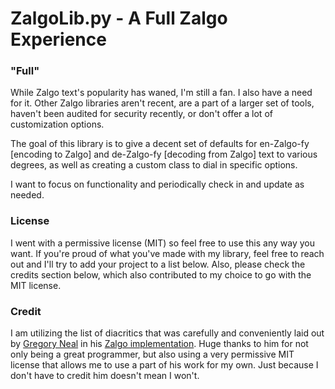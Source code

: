 # ZalgoLib.py - A Full Zalgo Experience

### "Full"

While Zalgo text's popularity has waned, I'm still a fan. I also have a need for it. Other Zalgo libraries aren't recent, are a part of a larger set of tools, haven't been audited for security recently, or don't offer a lot of customization options.

The goal of this library is to give a decent set of defaults for en-Zalgo-fy [encoding to Zalgo] and de-Zalgo-fy [decoding from Zalgo] text to various degrees, as well as creating a custom class to dial in specific options.

I want to focus on functionality and periodically check in and update as needed. 
### License

I went with a permissive license (MIT) so feel free to use this any way you want. If you're proud of what you've made with my library, feel free to reach out and I'll try to add your project to a list below. Also, please check the credits section below, which also contributed to my choice to go with the MIT license.

### Credit

I am utilizing the list of diacritics that was carefully and conveniently laid out by [Gregory Neal](https://github.com/gregoryneal/) in his [Zalgo implementation](https://github.com/gregoryneal/zalgo/blob/master/code/zalgo_text/zalgo.py). Huge thanks to him for not only being a great programmer, but also using a very permissive MIT license that allows me to use a part of his work for my own. Just because I don't have to credit him doesn't mean I won't.
